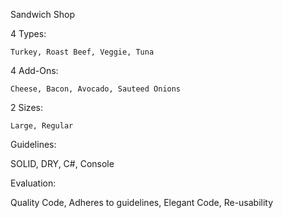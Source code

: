 Sandwich Shop

  4 Types:
  
    Turkey, Roast Beef, Veggie, Tuna
    
  4 Add-Ons:
  
    Cheese, Bacon, Avocado, Sauteed Onions
    
  2 Sizes:
  
    Large, Regular
    
Guidelines:

  SOLID, DRY, C#, Console
  
Evaluation:

  Quality Code, Adheres to guidelines, Elegant Code, Re-usability